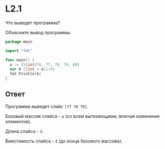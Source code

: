 # L2.1

Что выведет программа?

Объясните вывод программы.

```go
package main

import "fmt"

func main() {
  a := [5]int{76, 77, 78, 79, 80}
  var b []int = a[1:4]
  fmt.Println(b)
}
```

## Ответ

Программа выведет слайс `[77 78 79]`.

Базовый массив слайса - `a` (со всем вытекающими, влючая изменение элементов).

Длина слайса - `3`.

Вместимость слайса - `4` (до конца базового массива).
